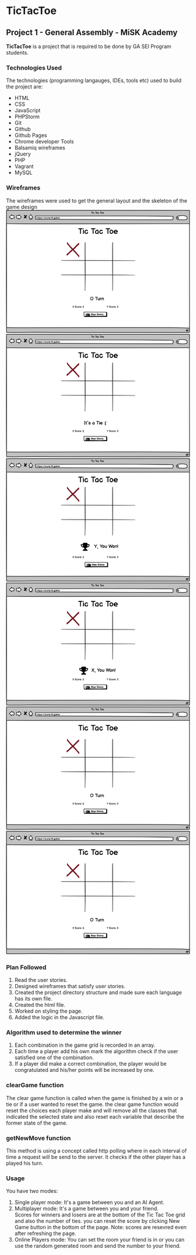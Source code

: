# TicTacToe
## Project 1 - General Assembly - MiSK Academy 
**TicTacToe** is a project that is required to be done by GA SEI Program students. 

### Technologies Used 
The technologies (programming langauges, IDEs, tools etc) used to build the project are: 
  - HTML 
  - CSS 
  - JavaScript 
  - PHPStorm
  - Git 
  - Github 
  - Github Pages 
  - Chrome developer Tools 
  - Balsamiq wireframes 
  - jQuery 
  - PHP 
  - Vagrant 
  - MySQL 
  
### Wireframes 
The wireframes were used to get the general layout and the skeleton of the game design
![](/wireframes/WhilePlaying.png)
![](/wireframes/WhenWon(Tie).png)
![](/wireframes/WhenWon(YWon).png)
![](/wireframes/WhenWon.png)
![](/wireframes/WhilePlaying(YTurn).png)
![](/wireframes/WhilePlaying.png)

### Plan Followed
1. Read the user stories. 
2. Designed wireframes that satisfy user stories. 
3. Created the project directory structure and made sure each language has its own file. 
4. Created the html file. 
5. Worked on styling the page.
6. Added the logic in the Javascript file. 

### Algorithm used to determine the winner 
1. Each combination in the game grid is recorded in an array. 
2. Each time a player add his own mark the algorithm check if the user satisfied one of the combination. 
3. If a player did make a correct combination, the player would be congratulated and his/her points will be increased by one. 

### clearGame function 
The clear game function is called when the game is finished by a win or a tie or if a user wanted to reset the game. 
the clear game function would reset the choices each player make and will remove all the classes that indicated the selected state and also reset each variable that describe the former state of the game. 

### getNewMove function 
This method is using a concept called http polling where in each interval of time a request will be send to the server.
It checks if the other player has a played his turn. 

### Usage 
You have two modes:
1. Single player mode: It's a game between you and an AI Agent. 
2. Multiplayer mode: It's a game between you and your friend.<br>
Scores for winners and losers are at the bottom of the Tic Tac Toe grid and also the number of ties. 
you can reset the score by clicking New Game button in the bottom of the page. 
Note: scores are resevred even after refreshing the page. 
3. Online Players mode: You can set the room your friend is in or you can use the random generated room and send the number to your friend. 
